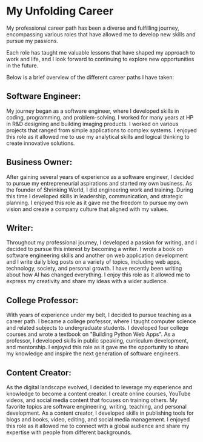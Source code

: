 # My Unfolding Career

My professional career path has been a diverse and fulfilling journey, encompassing various roles
that have allowed me to develop new skills and pursue my passions. 

Each role has taught me valuable lessons that have shaped my approach to work and life, and I look
forward to continuing to explore new opportunities in the future.

Below is a brief overview of the different career paths I have taken:

## Software Engineer:

My journey began as a software engineer, where I developed skills in coding, programming, and
problem-solving. I worked for many years at HP in R&D designing and building imaging products. I
worked on various projects that ranged from simple applications to complex systems. I enjoyed this
role as it allowed me to use my analytical skills and logical thinking to create innovative
solutions.

## Business Owner:

After gaining several years of experience as a software engineer, I decided to pursue my
entrepreneurial aspirations and started my own business. As the founder of Shrinking World, I did
engineering work and training.  During this time I developed skills in leadership, communication,
and strategic planning. I enjoyed this role as it gave me the freedom to pursue my own vision and
create a company culture that aligned with my values.

## Writer:

Throughout my professional journey, I developed a passion for writing, and I decided to pursue this
interest by becoming a writer. I wrote a book on software engineering skills and another on web
application development and I write daily blog posts on a variety of topics, including web apps,
technology, society, and personal growth.  I have recently been writing about how AI has changed
everything. I enjoy this role as it allowed me to express my creativity and share my ideas with a
wider audience.

## College Professor:

With years of experience under my belt, I decided to pursue teaching as a career path. I became a
college professor, where I taught computer science and related subjects to undergraduate students.
I developed four college courses and wrote a textbook on "Building Python Web Apps".
As a professor, I developed skills in public speaking, curriculum development, and mentorship. I
enjoyed this role as it gave me the opportunity to share my knowledge and inspire the next
generation of software engineers.

## Content Creator:

As the digital landscape evolved, I decided to leverage my experience and knowledge to become a
content creator. I create online courses, YouTube videos, and social media content that focuses on
training others.  My favorite topics are software engineering, writing, teaching, and personal
development. As a content creator, I developed skills in publishing tools for blogs and books,
video, editing, and social media management. I enjoyed this role as it allowed me to connect with a
global audience and share my expertise with people from different backgrounds.

